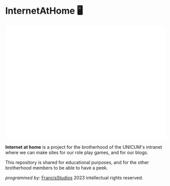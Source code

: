 # InternetAtHome 🖥️

![](./src/assets/icon_COU.png)

**Internet at home** is a project for the brotherhood of the UNICUM's intranet where we can make sites for our role play games, and for our blogs. 

This repository is shared for educational purposes, and for the other brotherhood members to be able to have a peek.

_programmed by:_ [FrancisStudios](github.com/francisstudios)
2023 intellectual rights reserved.
